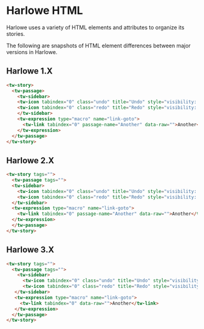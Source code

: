 # Harlowe HTML

Harlowe uses a variety of HTML elements and attributes to organize its stories.

The following are snapshots of HTML element differences between major versions in Harlowe.

## Harlowe 1.X

```html
<tw-story>
  <tw-passage>
    <tw-sidebar>
    <tw-icon tabindex="0" class="undo" title="Undo" style="visibility: hidden;">↶</tw-icon>
    <tw-icon tabindex="0" class="redo" title="Redo" style="visibility: hidden;">↷</tw-icon>
    </tw-sidebar>
    <tw-expression type="macro" name="link-goto">
      <tw-link tabindex="0" passage-name="Another" data-raw="">Another</tw-link>
    </tw-expression>
  </tw-passage>
</tw-story>
```

## Harlowe 2.X

```html
<tw-story tags="">
  <tw-passage tags="">
  <tw-sidebar>
    <tw-icon tabindex="0" class="undo" title="Undo" style="visibility: hidden;">↶</tw-icon>
    <tw-icon tabindex="0" class="redo" title="Redo" style="visibility: hidden;">↷</tw-icon>
  </tw-sidebar>
  <tw-expression type="macro" name="link-goto">
    <tw-link tabindex="0" passage-name="Another" data-raw="">Another</tw-link>
  </tw-expression>
  </tw-passage>
</tw-story>
```

## Harlowe 3.X

```html
<tw-story tags="">
  <tw-passage tags="">
    <tw-sidebar>
      <tw-icon tabindex="0" class="undo" title="Undo" style="visibility: hidden;">↶</tw-icon>
      <tw-icon tabindex="0" class="redo" title="Redo" style="visibility: hidden;">↷</tw-icon>
   </tw-sidebar>
   <tw-expression type="macro" name="link-goto">
     <tw-link tabindex="0" data-raw="">Another</tw-link>
   </tw-expression>
  </tw-passage>
</tw-story>
```
